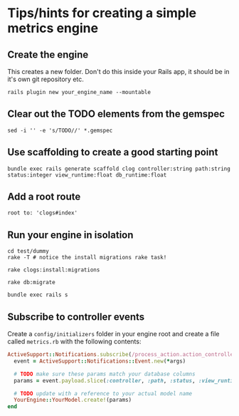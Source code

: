 # Tips/hints for creating a simple metrics engine

## Create the engine

This creates a new folder. Don't do this inside your Rails app, it should be in
it's own git repository etc.

`rails plugin new your_engine_name --mountable`

## Clear out the TODO elements from the gemspec

`sed -i '' -e 's/TODO//' *.gemspec`

## Use scaffolding to create a good starting point

`bundle exec rails generate scaffold clog controller:string path:string status:integer view_runtime:float db_runtime:float`

## Add a root route

`root to: 'clogs#index' `

## Run your engine in isolation

```shell
cd test/dummy
rake -T # notice the install migrations rake task!

rake clogs:install:migrations

rake db:migrate 

bundle exec rails s 
```

## Subscribe to controller events

Create a `config/initializers` folder in your engine root and create a file
called `metrics.rb` with the following contents:

```ruby
ActiveSupport::Notifications.subscribe(/process_action.action_controller/) do |*args| 
  event = ActiveSupport::Notifications::Event.new(*args)

  # TODO make sure these params match your database columns
  params = event.payload.slice(:controller, :path, :status, :view_runtime, :db_runtime)

  # TODO update with a reference to your actual model name
  YourEngine::YourModel.create!(params)
end
```
